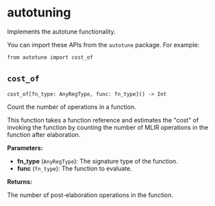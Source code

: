 # autotuning

Implements the autotune functionality.

You can import these APIs from the `autotune` package. For example:

```
from autotune import cost_of
```

## `cost_of`[​](https://docs.modular.com/mojo/stdlib/autotune/autotuning#cost_of "Direct link to cost_of")

`cost_of[fn_type: AnyRegType, func: fn_type]() -> Int`

Count the number of operations in a function.

This function takes a function reference and estimates the "cost" of invoking the function by counting the number of MLIR operations in the function after elaboration.

**Parameters:**

- ​**fn\_type** (`AnyRegType`): The signature type of the function.
- ​**func** (`fn_type`): The function to evaluate.

**Returns:**

The number of post-elaboration operations in the function.